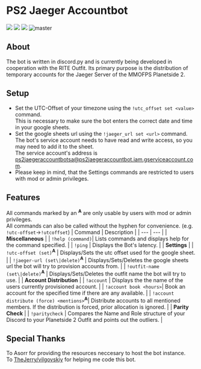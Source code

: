 # PS2 Jaeger Accountbot
<a href=""><img src="https://img.shields.io/badge/invite-PS2JaegerAccountBot-677BC4"></a>
<a href="https://discord.com/invite/yvnRZjJ"><img src="https://img.shields.io/badge/ask-anything-677BC4"></a>
<a href="https://github.com/ZeroOne010101/PS2_Jaeger_Accountbot/blob/master/LICENSE"><img src="https://img.shields.io/github/license/ZeroOne010101/PS2_Jaeger_Accountbot"></a>
![master](https://github.com/ZeroOne010101/PS2_Jaeger_Accountbot/workflows/master/badge.svg?branch=master)

## About
The bot is written in discord.py and is currently being developed in cooperation with the RITE Outfit.
Its primary purpose is the distribution of temporary accounts for the Jaeger Server of the MMOFPS Planetside 2.

## Setup
- Set the UTC-Offset of your timezone using the `!utc_offset set <value>` command.  
  This is necessary to make sure the bot enters the correct date and time in your google sheets.
- Set the google sheets url using the `!jaeger_url set <url>` command.  
  The bot's service account needs to have read and write access, so you may need to add it to the sheet.  
  The service account's address is ps2jaegeraccountbotsa@ps2jaegeraccountbot.iam.gserviceaccount.com.
- Please keep in mind, that the Settings commands are restricted to users with mod or admin privileges.

## Features
All commands marked by an <sup><b>A</b></sup> are only usable by users with mod or admin privileges.  
All commands can also be called without the hyphen for convenience. (e.g. `!utc-offset`->`!utcoffset`)
| Command | Description |
| --- | --- |
| **Miscellaneous** |
| `!help (command)`| Lists commands and displays help for the command specified. |
| `!ping` | Displays the Bot's latency. |
| **Settings** |
| `!utc-offset (set)`<sup><b>A</b></sup> | Displays/Sets the utc offset used for the google sheet. |
| `!jaeger-url (set\|delete)`<sup><b>A</b></sup> | Displays/Sets/Deletes the google sheets url the bot will try to provision accounts from. |
| `!outfit-name (set\|delete)`<sup><b>A</b></sup> | Displays/Sets/Deletes the outfit name the bot will try to use. |
| **Account Distribution** |
| `!account` | Displays the the name of the users currently provisioned account. |
| `!account book <hours>`| Book an account for the specified time if there are any available. |
| `!account distribute (force) <mentions>`<sup><b>A</b></sup>| Distribute accounts to all mentioned members. If the distribution is forced, prior allocation is ignored. |
| **Parity Check** |
| `!paritycheck` | Compares the Name and Role structure of your Discord to your Planetside 2 Outfit and points out the outliers. |

## Special Thanks

To Asorr for providing the resources neccesary to host the bot instance.  
To [TheJerry/vilgovskiy](https://github.com/vilgovskiy) for helping me code this bot.

